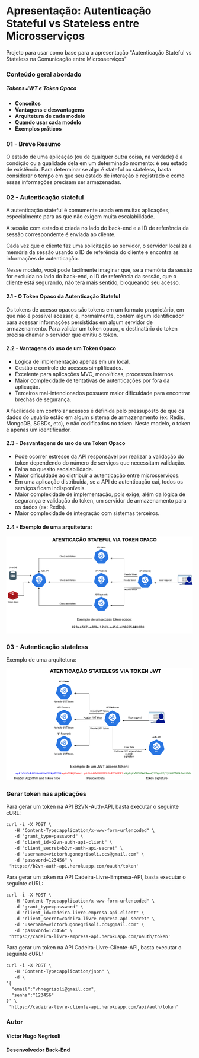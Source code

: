 # Apresentação: Autenticação Stateful vs Stateless entre Microsserviços

Projeto para usar como base para a apresentação "Autenticação Stateful vs Stateless na Comunicação entre Microsserviços"

### Conteúdo geral abordado

##### Tokens JWT e Token Opaco

* **Conceitos**
* **Vantagens e desvantagens**
* **Arquitetura de cada modelo**
* **Quando usar cada modelo**
* **Exemplos práticos**

### 01 - Breve Resumo

O estado de uma aplicação (ou de qualquer outra coisa, na verdade) é a condição ou a qualidade dela em um determinado momento: é seu estado de existência. Para determinar se algo é stateful ou stateless, basta considerar o tempo em que seu estado de interação é registrado e como essas informações precisam ser armazenadas. 

### 02 - Autenticação stateful

A autenticação stateful é comumente usada em muitas aplicações, especialmente para as que não exigem muita escalabilidade. 

A sessão com estado é criada no lado do back-end e a ID de referência da sessão correspondente é enviada ao cliente. 

Cada vez que o cliente faz uma solicitação ao servidor, o servidor localiza a memória da sessão usando o ID de referência do cliente e encontra as informações de autenticação. 

Nesse modelo, você pode facilmente imaginar que, se a memória da sessão for excluída no lado do back-end, o ID de referência da sessão, que o cliente está segurando, não terá mais sentido, bloqueando seu acesso. 

#### 2.1 - O Token Opaco da Autenticação Stateful

Os tokens de acesso opacos são tokens em um formato proprietário, em que não é possível acessar, e, normalmente, contêm algum identificador para acessar informações persistidas em algum servidor de armazenamento. Para validar um token opaco, o destinatário do token precisa chamar o servidor que emitiu o token.

#### 2.2 - Vantagens do uso de um Token Opaco

* Lógica de implementação apenas em um local.
* Gestão e controle de acessos simplificados.
* Excelente para aplicações MVC, monolíticas, processos internos.
* Maior complexidade de tentativas de autenticações por fora da aplicação.
* Terceiros mal-intencionados possuem maior dificuldade para encontrar brechas de segurança.

A facilidade em controlar acessos é definida pelo pressuposto de que os dados do usuário estão em algum sistema de armazenamento (ex: Redis, MongoDB, SGBDs, etc), e não codificados no token. Neste modelo, o token é apenas um identificador.

#### 2.3 - Desvantagens do uso de um Token Opaco

* Pode ocorrer estresse da API responsável por realizar a validação do token dependendo do número de serviços que necessitam validação.
* Falha no quesito escalabilidade. 
* Maior dificuldade ao distribuir a autenticação entre microsserviços.
* Em uma aplicação distribuída, se a API de autenticação cai, todos os serviços ficam indisponíveis.
* Maior complexidade de implementação, pois exige, além da lógica de segurança e validação do token, um servidor de armazenamento para os dados (ex: Redis).
* Maior complexidade de integração com sistemas terceiros.

#### 2.4 - Exemplo de uma arquitetura:

![Exemplo Arquitetura Stateful](https://github.com/vhnegrisoli/apresentacao-autenticacao-microsservicos/blob/main/imagens/Arquitetura%20Token%20Opaco.png)

### 03 - Autenticação stateless

Exemplo de uma arquitetura:

![](https://github.com/vhnegrisoli/apresentacao-autenticacao-microsservicos/blob/main/imagens/Autentica%C3%A7%C3%A3o%20Token%20JWT.png)

### Gerar token nas aplicações

Para gerar um token na API B2VN-Auth-API, basta executar o seguinte cURL:

```shell
curl -i -X POST \
   -H "Content-Type:application/x-www-form-urlencoded" \
   -d "grant_type=password" \
   -d "client_id=b2vn-auth-api-client" \
   -d "client_secret=b2vn-auth-api-secret" \
   -d "username=victorhugonegrisoli.ccs@gmail.com" \
   -d "password=123456" \
 'https://b2vn-auth-api.herokuapp.com/oauth/token'
```

Para gerar um token na API Cadeira-Livre-Empresa-API, basta executar o seguinte cURL:

```shell
curl -i -X POST \
   -H "Content-Type:application/x-www-form-urlencoded" \
   -d "grant_type=password" \
   -d "client_id=cadeira-livre-empresa-api-client" \
   -d "client_secret=cadeira-livre-empresa-api-secret" \
   -d "username=victorhugonegrisoli.ccs@gmail.com" \
   -d "password=123456" \
 'https://cadeira-livre-empresa-api.herokuapp.com/oauth/token'
 ```
 
Para gerar um token na API Cadeira-Livre-Cliente-API, basta executar o seguinte cURL:

```shell
curl -i -X POST \
   -H "Content-Type:application/json" \
   -d \
'{
  "email":"vhnegrisoli@gmail.com",
  "senha":"123456"
}' \
 'https://cadeira-livre-cliente-api.herokuapp.com/api/auth/token'
```

### Autor

#### Victor Hugo Negrisoli
#### Desenvolvedor Back-End

